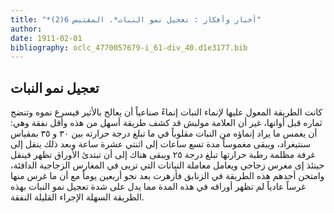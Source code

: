 ```yaml
---
title: "*أخبار وأفكار : تعجيل نمو النبات*. المقتبس 6(2)"
author: 
date: 1911-02-01
bibliography: oclc_4770057679-i_61-div_40.d1e3177.bib
---
```




##  تعجيل نمو النبات 


 كانت الطريقة المعول عليها لإنماء النبات إنماءً صناعياً أن يعالج بالأثير فيسرع نموه وتنضج ثماره قبل أوانها، غير أن العلامة مولبش قد كشف طريقة أسهل من هذه وأقل نفقة وهي: أن يغمس ما يراد إنماؤه من النبات مقلوباً في ما تبلغ درجة حرارته بين  ٣٠  و  ٣٥  بمقياس سنتيغراد، ويبقى مغموساً مدة  تسع  ساعات إلى  اثنتي  عشرة  ساعة وبعد ذلك ينقل إلى غرفة مظلمة رطبة حرارتها تبلغ درجة  ٢٥  ويبقى هناك إلى أن تبتدئ الأوراق تظهر فينقل حينئذ إى مغرس زجاجي ويعامل معاملة النباتات التي تربى في المغارس الزجاجية الدافئة، وامتحن أحدهم هذه الطريقة في الزنابق فأزهرت بعد نحو  أربعين  يوماً مع أن ما غرس منها غرساً عادياً لم تظهر أوراقه في هذه المدة مما يدل على شدة تعجيل نمو النبات بهذه الطريقة السهلة الإجراء القليلة النفقة. 
